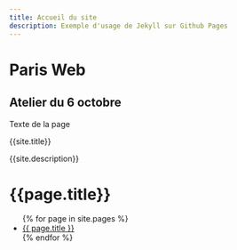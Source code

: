 ```yaml
---
title: Accueil du site 
description: Exemple d'usage de Jekyll sur Github Pages
---
```

# Paris Web

## Atelier du 6 octobre

Texte de la page

{{site.title}}

{{site.description}}

<h1>{{page.title}}</h1>
<ul>
{% for page in site.pages %}
<li>
    <a href="{{ page.title }}">{{ page.title }}</a>
</li>
{% endfor %}
</ul>